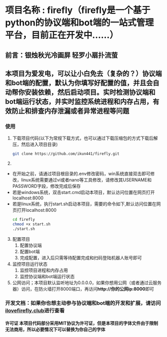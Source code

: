 # 项目名称 : **firefly（firefly是一个基于python的协议端和bot端的一站式管理平台，目前正在开发中……）**
## 前言：**银烛秋光冷画屏 轻罗小扇扑流萤**
## 本项目为爱发电，可以让小白免去（复杂的？）协议端和bot端的配置，默认为你填写好配置的值，并且会自动帮你安装依赖，然后启动项目。实时检测协议端和bot端运行状态，并实时监控系统进程和内存占用，有效防止和排查内存泄漏或者异常进程等问题
### 使用
1. 下载项目代码(以下为常规下载方式，也可以通过下载压缩包的方式下载后解压，然后进入项目目录)
   ```bash
   git clone https://github.com/ikun441/firefly.git
   ```
2. 
- 在开始之前，请通过项目根目录的.env修改密码，win系统直接双击即可修改，linux系统需要通过vi或者nano等工具修改，请修改其USERNAME和PASSWORD字段，修改完成后保存
- 若是windows系统，双击start.cmd启动本项目，默认访问位置在网页打开localhost:8000
- 若是linux系统，执行start.sh启动本项目，需要的命令如下,默认访问位置在网页打开localhost:8000
   ```bash
   cd firefly
   chmod +x start.sh
   ./start.sh
   ```
3. 配置项目
   1. 配置协议端
   2. 配置bot端
   3. 完成配置，进入后只需等待配置完成和扫码登陆机器人账号即可
4. 监控项目运行状态
   1. 监控项目进程和内存占用
   2. 监控协议端和bot端运行状态
5. 公网访问；本项目默认监听地址为0.0.0.0，如果你想用公网（或者通过云服务器）访问，在防火墙打开8000端口，再访问**http://你的公网ip:8000**即可
### 开发文档：如果你也想主动参与协议端和bot端的开发和扩展，请访问[ilovefirefly.club](https://ilovefirefly.club)进行查看

#### 许可证 本项目代码部分采用MIT协议为许可证，但是本项目的字体文件由于限制无法商用，所以必要情况下可以替换为你自己的字体
